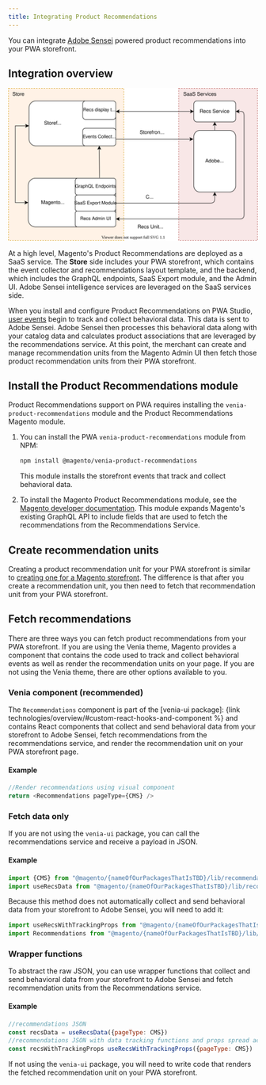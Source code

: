 ```yaml
---
title: Integrating Product Recommendations
---
```


You can integrate [Adobe Sensei](https://www.adobe.com/sensei.html) powered product recommendations into your PWA storefront.
## Integration overview

![Product Recommendations for Headless Deployment](images/pwa-arch-diag-sensei.svg)

At a high level, Magento's Product Recommendations are deployed as a SaaS service.
The **Store** side includes your PWA storefront, which contains the event collector and recommendations layout template, and the backend, which includes the GraphQL endpoints, SaaS Export module, and the Admin UI.
Adobe Sensei intelligence services are leveraged on the SaaS services side.

When you install and configure Product Recommendations on PWA Studio, [user events](https://devdocs.magento.com/recommendations/events.html) begin to track and collect behavioral data.
This data is sent to Adobe Sensei.
Adobe Sensei then processes this behavioral data along with your catalog data and calculates product associations that are leveraged by the recommendations service.
At this point, the merchant can create and manage recommendation units from the Magento Admin UI then fetch those product recommendation units from their PWA storefront.

## Install the Product Recommendations module

Product Recommendations support on PWA requires installing the `venia-product-recommendations` module and the Product Recommendations Magento module.

1. You can install the PWA `venia-product-recommendations` module from NPM:

   ```sh
   npm install @magento/venia-product-recommendations
   ```
   This module installs the storefront events that track and collect behavioral data.

1. To install the Magento Product Recommendations module, see the [Magento developer documentation](https://devdocs.magento.com/recommendations/install-configure.html).
This module expands Magento's existing GraphQL API to include fields that are used to fetch the recommendations from the Recommendations Service.

## Create recommendation units

Creating a product recommendation unit for your PWA storefront is similar to [creating one for a Magento storefront](https://docs.magento.com/user-guide/marketing/create-new-rec.html).
The difference is that after you create a recommendation unit, you then need to fetch that recommendation unit from your PWA storefront.

## Fetch recommendations

There are three ways you can fetch product recommendations from your PWA storefront.
If you are using the Venia theme, Magento provides a component that contains the code used to track and collect behavioral events as well as render the recommendation units on your page.
If you are not using the Venia theme, there are other options available to you.

### Venia component (recommended)

The `Recommendations` component is part of the [venia-ui package]: {link technologies/overview/#custom-react-hooks-and-component %} and contains React components that collect and send behavioral data from your storefront to Adobe Sensei, fetch recommendations from the recommendations service, and render the recommendation unit on your PWA storefront page.
#### Example

```js
//Render recommendations using visual component
return <Recommendations pageType={CMS} />
```
### Fetch data only

If you are not using the `venia-ui` package, you can call the recommendations service and receive a payload in JSON.
#### Example

```js
import {CMS} from "@magento/{nameOfOurPackagesThatIsTBD}/lib/recommendations/constants"
import useRecsData from "@magento/{nameOfOurPackagesThatIsTBD}/lib/recommendations/hooks/useRecsData"
```
Because this method does not automatically collect and send behavioral data from your storefront to Adobe Sensei, you will need to add it:

```js
import useRecsWithTrackingProps from "@magento/{nameOfOurPackagesThatIsTBD}/lib/recommendations/hooks/useRecsWithTrackingProps"
import Recommendations from "@magento/{nameOfOurPackagesThatIsTBD}/lib/recommendations/components/Recommendations"
```
### Wrapper functions

To abstract the raw JSON, you can use wrapper functions that collect and send behavioral data from your storefront to Adobe Sensei and fetch recommendation units from the Recommendations service.
#### Example

```js
//recommendations JSON
const recsData = useRecsData({pageType: CMS})
//recommendations JSON with data tracking functions and props spread across
const recsWithTrackingProps useRecsWithTrackingProps({pageType: CMS})
```

If not using the `venia-ui` package, you will need to write code that renders the fetched recommendation unit on your PWA storefront.
